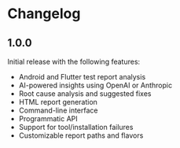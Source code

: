# Changelog

## 1.0.0

Initial release with the following features:
- Android and Flutter test report analysis
- AI-powered insights using OpenAI or Anthropic
- Root cause analysis and suggested fixes
- HTML report generation
- Command-line interface
- Programmatic API
- Support for tool/installation failures
- Customizable report paths and flavors

